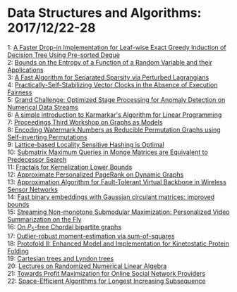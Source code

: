# Data Structures and Algorithms: 2017/12/22-28  
1: [A Faster Drop-in Implementation for Leaf-wise Exact Greedy Induction of  Decision Tree Using Pre-sorted Deque](https://doi.org/10.48550/arXiv.1712.06989)  
2: [Bounds on the Entropy of a Function of a Random Variable and their  Applications](https://doi.org/10.48550/arXiv.1712.07906)  
3: [A Fast Algorithm for Separated Sparsity via Perturbed Lagrangians](https://doi.org/10.48550/arXiv.1712.08130)  
4: [Practically-Self-Stabilizing Vector Clocks in the Absence of Execution  Fairness](https://doi.org/10.48550/arXiv.1712.08205)  
5: [Grand Challenge: Optimized Stage Processing for Anomaly Detection on  Numerical Data Streams](https://doi.org/10.48550/arXiv.1712.08285)  
6: [A simple introduction to Karmarkar's Algorithm for Linear Programming](https://doi.org/10.48550/arXiv.1712.08328)  
7: [Proceedings Third Workshop on Graphs as Models](https://doi.org/10.48550/arXiv.1712.08345)  
8: [Encoding Watermark Numbers as Reducible Permutation Graphs using  Self-inverting Permutations](https://doi.org/10.48550/arXiv.1712.08482)  
9: [Lattice-based Locality Sensitive Hashing is Optimal](https://doi.org/10.48550/arXiv.1712.08558)  
10: [Submatrix Maximum Queries in Monge Matrices are Equivalent to  Predecessor Search](https://doi.org/10.48550/arXiv.1502.07663)  
11: [Fractals for Kernelization Lower Bounds](https://doi.org/10.48550/arXiv.1512.00333)  
12: [Approximate Personalized PageRank on Dynamic Graphs](https://doi.org/10.48550/arXiv.1603.07796)  
13: [Approximation Algorithm for Fault-Tolerant Virtual Backbone in Wireless  Sensor Networks](https://doi.org/10.48550/arXiv.1604.06181)  
14: [Fast binary embeddings with Gaussian circulant matrices: improved bounds](https://doi.org/10.48550/arXiv.1608.06498)  
15: [Streaming Non-monotone Submodular Maximization: Personalized Video  Summarization on the Fly](https://doi.org/10.48550/arXiv.1706.03583)  
16: [On $P_5$-free Chordal bipartite graphs](https://doi.org/10.48550/arXiv.1711.07736)  
17: [Outlier-robust moment-estimation via sum-of-squares](https://doi.org/10.48550/arXiv.1711.11581)  
18: [Protofold II: Enhanced Model and Implementation for Kinetostatic Protein  Folding](https://doi.org/10.48550/arXiv.1712.05012)  
19: [Cartesian trees and Lyndon trees](https://doi.org/10.48550/arXiv.1712.08749)  
20: [Lectures on Randomized Numerical Linear Algebra](https://doi.org/10.48550/arXiv.1712.08880)  
21: [Towards Profit Maximization for Online Social Network Providers](https://doi.org/10.48550/arXiv.1712.08963)  
22: [Space-Efficient Algorithms for Longest Increasing Subsequence](https://doi.org/10.48550/arXiv.1712.09230)  